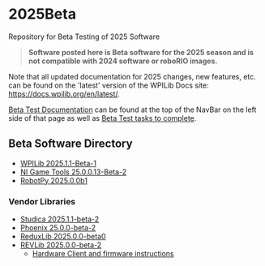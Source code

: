 # 2025Beta
Repository for Beta Testing of 2025 Software

>**Software posted here is Beta software for the 2025 season and is not compatible with 2024 software or roboRIO images.**

Note that all updated documentation for 2025 changes, new features, etc. can be found on the 'latest' version of the WPILib Docs site: https://docs.wpilib.org/en/latest/.

[Beta Test Documentation](https://docs.wpilib.org/en/latest/docs/beta/beta-getting-started/index.html) can be found at the top of the NavBar on the left side of that page as well as [Beta Test tasks to complete](https://docs.wpilib.org/en/latest/docs/beta/tasks/index.html).

## Beta Software Directory

- [WPILib 2025.1.1-Beta-1](https://github.com/wpilibsuite/allwpilib/releases/tag/v2025.1.1-beta-1)
- [NI Game Tools 25.0.0.13-Beta-2](https://github.com/wpilibsuite/2025Beta/releases/tag/NI_GAME_TOOLS_BETA_2)
- [RobotPy 2025.0.0b1](https://robotpy.github.io/2024/10/20/robotpy-2025-beta-available/)

### Vendor Libraries

- [Studica 2025.1.1-beta-2](https://github.com/Studica-Robotics/NavX)
- [Phoenix 25.0.0-beta-2](https://github.com/CrossTheRoadElec/Phoenix-Releases/releases/tag/v25.0.0-beta-2)
- [ReduxLib 2025.0.0-beta0](https://docs.reduxrobotics.com/reduxlib)
- [REVLib 2025.0.0-beta-2](https://github.com/REVrobotics/REV-Software-Binaries/releases/tag/revlib-2025.0.0-beta-2)
  - [Hardware Client and firmware instructions](REV.md)
